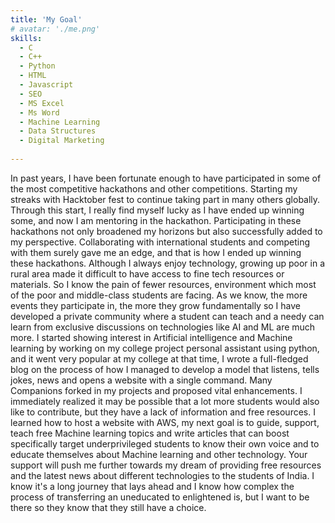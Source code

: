 ```yaml
---
title: 'My Goal'
# avatar: './me.png'
skills:
  - C
  - C++
  - Python
  - HTML
  - Javascript
  - SEO
  - MS Excel
  - Ms Word
  - Machine Learning
  - Data Structures
  - Digital Marketing
 
---
```


In past years, I have been fortunate enough to have participated in some of the most competitive hackathons and other competitions. Starting my streaks with Hacktober fest to continue taking part in many others globally. Through this start, I really find myself lucky as I have ended up winning some, and now I am mentoring in the hackathon.
Participating in these hackathons not only broadened my horizons but also successfully added to my perspective.
Collaborating with international students and competing with them surely gave me an edge, and that is how I ended up winning these hackathons.
Although I always enjoy technology, growing up poor in a rural area made it difficult to have access to fine tech resources or materials. So I know the pain of fewer resources, environment which most of the poor and middle-class students are facing. As we know, the more events they participate in, the more they grow fundamentally so I have developed a private community where a student can teach and a needy can learn from exclusive discussions on technologies like AI and ML are much more.
I started showing interest in Artificial intelligence and Machine learning by working on my college project personal assistant using python, and it went very popular at my college at that time, I wrote a full-fledged blog on the process of how I managed to develop a model that listens, tells jokes, news and opens a website with a single command. Many Companions forked in my projects and proposed vital enhancements.
I immediately realized it may be possible that a lot more students would also like to contribute, but they have a lack of information and free resources.
I learned how to host a website with AWS, my next goal is to guide, support, teach free Machine learning topics and write articles that can boost specifically target underprivileged students to know their own voice and to educate themselves about Machine learning and other technology.
Your support will push me further towards my dream of providing free resources and the latest news about different technologies to the students of India. I know it's a long journey that lays ahead and I know how complex the process of transferring an uneducated to enlightened is, but I want to be there so they know that they still have a choice.

